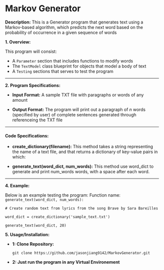 # Markov Generator
**Description:** This is a Generator program that generates text using a Markov-based algorithm, which predicts the next word based on the probability of occurrence in a given sequence of words

**1. Overview:**

This program will consist: 
- A `Parameter` section that includes functions to modify words 
- The `TextModel` class blueprint for objects that model a body of text
- A `Testing` sections that serves to test the program
--- 

**2. Program Specifications:**

- **Input Format:** A sample TXT file with paragraphs or words of any amount 

- **Output Format:** The program will print out a paragraph of _n_ words (specified by user) of complete sentences generated through referenceing the TXT file
---

#### **Code Specifications:**
- **create_dictionary(filename):** This method takes a string representing the name of a text file, 
    and that returns a dictionary of key-value pairs in which:
  
- **generate_text(word_dict, num_words):** This method use word_dict to generate and 
    print num_words words, with a space after each word.
  
---

**4. Example:**

Below is an example testing the program: 
Function name: `generate_text(word_dict, num_words):`
```
# Create random text from lyrics from the song Brave by Sara Bareilles

word_dict = create_dictionary('sample_text.txt')

generate_text(word_dict, 20)

```

**5. Usage/Installation:**

- **1: Clone Repository:** 
  ```
  git clone https://github.com/jasonjiang9142/MarkovGenerator.git
  ```

- **2: Just run the program in any Virtual Environement** 


